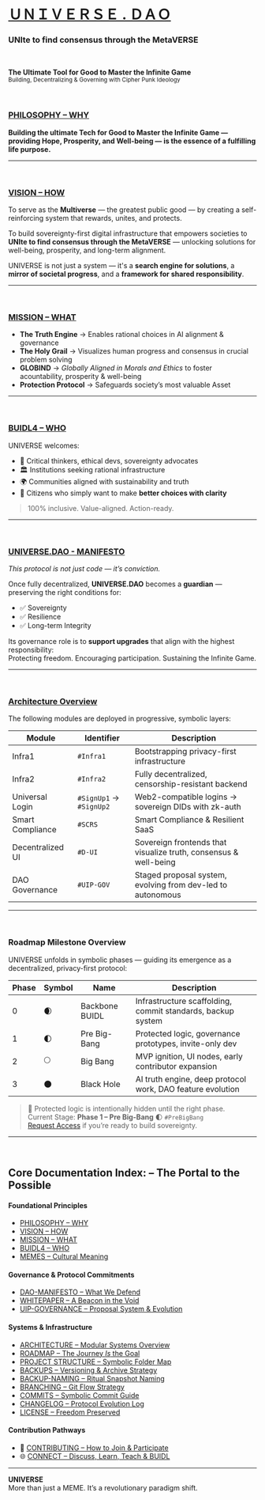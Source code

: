 # <u>**ＵＮＩＶＥＲＳＥ . ＤＡＯ**</u>
### </sub>**UNIte to find consensus through the MetaVERSE**</sub>
<br>

**The Ultimate Tool for Good to Master the Infinite Game**<br>
<sub>Building, Decentralizing & Governing with Cipher Punk Ideology</sub>



<br>

### [PHILOSOPHY – WHY](docs/PHILOSOPHY.md) <a name="philosophy--the-why"></a>

**Building the ultimate Tech for Good to Master the Infinite Game — providing Hope, Prosperity, and Well-being — is the essence of a fulfilling life purpose.**

---

<br>

### [VISION – HOW](docs/VISION.md) <a name="vision--the-how"></a>

To serve as the **Multiverse** — the greatest public good — by creating a self-reinforcing system that rewards, unites, and protects.

To build sovereignty-first digital infrastructure that empowers societies to  
**UNIte to find consensus through the MetaVERSE** — unlocking solutions for well-being, prosperity, and long-term alignment.

UNIVERSE is not just a system — it's a **search engine for solutions**, a **mirror of societal progress**, and a **framework for shared responsibility**.

---

<br>

### [MISSION – WHAT](docs/MISSION.md) <a name="mission--the-what"></a>

- **The Truth Engine** → Enables rational choices in AI alignment & governance  
- **The Holy Grail** → Visualizes human progress and consensus in crucial problem solving  
- **GLOBIND** → *Globally Aligned in Morals and Ethics* to foster acountability, prosperity & well-being  
- **Protection Protocol** → Safeguards society’s most valuable Asset

---

<br>

### [BUIDL4 – WHO](docs/BUIDL4.md) <a name="buidl4--the-who"></a>

UNIVERSE welcomes:

- 🧠 Critical thinkers, ethical devs, sovereignty advocates  
- 🏛 Institutions seeking rational infrastructure  
- 🌍 Communities aligned with sustainability and truth  
- 🤝 Citizens who simply want to make **better choices with clarity**

> 100% inclusive. Value-aligned. Action-ready.

---

<br>

### [UNIVERSE.DAO - MANIFESTO](docs/UNIVERSE-DAO-MANIFESTO.md) <a name="universe-dao-manifesto"></a>  
_This protocol is not just code — it’s conviction._

Once fully decentralized, **UNIVERSE.DAO** becomes a **guardian** — preserving the right conditions for:

- ✅ Sovereignty  
- ✅ Resilience  
- ✅ Long-term Integrity  

Its governance role is to **support upgrades** that align with the highest responsibility:  
Protecting freedom. Encouraging participation. Sustaining the Infinite Game.

---

<br>

### [Architecture Overview](docs/D-ARCHITECTURE-OVERVIEW.md) <a name="architecture-overview"></a>

The following modules are deployed in progressive, symbolic layers:

| Module              | Identifier            | Description                                                                 |
|---------------------|------------------------|-----------------------------------------------------------------------------|
| Infra1              | `#Infra1`              | Bootstrapping privacy-first infrastructure                                  |
| Infra2              | `#Infra2`              | Fully decentralized, censorship-resistant backend                           |
| Universal Login     | `#SignUp1` → `#SignUp2`| Web2-compatible logins → sovereign DIDs with zk-auth                        |
| Smart Compliance    | `#SCRS`                | Smart Compliance & Resilient SaaS                                           |
| Decentralized UI    | `#D-UI`                | Sovereign frontends that visualize truth, consensus & well-being            |
| DAO Governance      | `#UIP-GOV`             | Staged proposal system, evolving from dev-led to autonomous                 |



---

<br>

### Roadmap Milestone Overview

UNIVERSE unfolds in symbolic phases — guiding its emergence as a decentralized, privacy-first protocol:

| Phase | Symbol | Name            | Description                                                        |
|-------|--------|------------------|--------------------------------------------------------------------|
| 0     | 🌒     | Backbone BUIDL   | Infrastructure scaffolding, commit standards, backup system        |
| 1     | 🌓     | Pre Big-Bang     | Protected logic, governance prototypes, invite-only dev            |
| 2     | 🌕     | Big Bang         | MVP ignition, UI nodes, early contributor expansion                |
| 3     | 🌑     | Black Hole       | AI truth engine, deep protocol work, DAO feature evolution         |

> 🔐 Protected logic is intentionally hidden until the right phase.  
> Current Stage: **Phase 1 – Pre Big-Bang** 🌓 `#PreBigBang`  
> [Request Access](https://universe.org/github) if you’re ready to build sovereignty.

---

<br>


## Core Documentation Index: – The Portal to the Possible

#### Foundational Principles  
- [PHILOSOPHY – WHY](docs/PHILOSOPHY.md)  
- [VISION – HOW](docs/VISION.md)  
- [MISSION – WHAT](docs/MISSION.md)  
- [BUIDL4 – WHO](docs/BUIDL4.md)  
- [MEMES – Cultural Meaning](docs/MEMES.md) 
 

#### Governance & Protocol Commitments
- [DAO-MANIFESTO – What We Defend](docs/DAO-MANIFESTO.md)  
- [WHITEPAPER – A Beacon in the Void](docs/WHITEPAPER.md)  
- [UIP-GOVERNANCE – Proposal System & Evolution](0%20%23DAO%20-%20The%20Layer%20Zero/0.2%20proposals/#UIP-GOVERNANCE.md)  


#### Systems & Infrastructure
- [ARCHITECTURE – Modular Systems Overview](docs/D-ARCHITECTURE-OVERVIEW.md)  
- [ROADMAP – The Journey *Is* the Goal](docs/ROADMAP.md)  
- [PROJECT STRUCTURE – Symbolic Folder Map](docs/PROJECT-STRUCTURE.md)  
- [BACKUPS – Versioning & Archive Strategy](docs/ARCHIVE.md)  
- [BACKUP-NAMING – Ritual Snapshot Naming](docs/BACKUP-NAMING-GUIDE.md)  
- [BRANCHING – Git Flow Strategy](docs/BRANCHING-STRATEGY.md)  
- [COMMITS – Symbolic Commit Guide](docs/COMMIT-GUIDE.md)  
- [CHANGELOG – Protocol Evolution Log](docs/CHANGELOG.md)  
- [LICENSE – Freedom Preserved](.github/LICENSE)  


#### Contribution Pathways
- 🤝 [CONTRIBUTING – How to Join & Participate](CONTRIBUTING.md)  
- 🌐 [CONNECT – Discuss, Learn, Teach & BUIDL](docs/CONNECT.md)  
 

---


**UNIVERSE**  
More than just a MEME. It’s a revolutionary paradigm shift.
